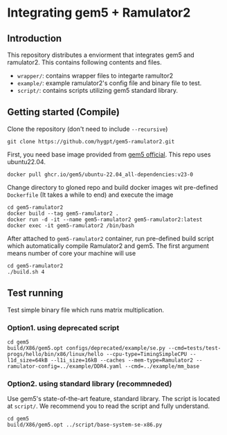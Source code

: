 # Integrating gem5 + Ramulator2

## Introduction
This repository distributes a enviorment that integrates gem5 and ramulator2. This contains following contents and files.
- `wrapper/`: contains wrapper files to integarte ramultor2 
- `example/`: example ramulator2's config file and binary file to test.
- `script/`: contains scripts utilizing gem5 standard library.

## Getting started (Compile)
Clone the repository (don't need to include `--recursive`)
```
git clone https://github.com/hygpt/gem5-ramulator2.git
```

First, you need base image provided from [gem5 official](https://www.gem5.org/documentation/general_docs/building). This repo uses ubuntu22.04.
```
docker pull ghcr.io/gem5/ubuntu-22.04_all-dependencies:v23-0
```

Change directory to gloned repo and build docker images wit pre-defined `Dockerfile` (It takes a while to end) and execute the image
```
cd gem5-ramulator2
docker build --tag gem5-ramulator2 .
docker run -d -it --name gem5-ramulator2 gem5-ramulator2:latest
docker exec -it gem5-ramulator2 /bin/bash
```

After attached to `gem5-ramulator2` container, run pre-defined build script which automatically compile Ramulator2 and gem5. The first argument means number of core your machine will use
```
cd gem5-ramulator2
./build.sh 4
```

## Test running
Test simple binary file which runs matrix multiplication.
### Option1. using deprecated script
```
cd gem5
build/X86/gem5.opt configs/deprecated/example/se.py --cmd=tests/test-progs/hello/bin/x86/linux/hello --cpu-type=TimingSimpleCPU --l1d_size=64kB --l1i_size=16kB --caches --mem-type=Ramulator2 --ramulator-config=../example/DDR4.yaml --cmd=../example/mm_base
```
### Option2. using standard library (recommneded)
Use gem5's state-of-the-art feature, standard library. The script is located at `script/`. We recommend you to read the script and fully understand.
```
cd gem5
build/X86/gem5.opt ../script/base-system-se-x86.py
```
